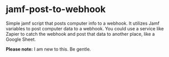 # jamf-post-to-webhook
Simple jamf script that posts computer info to a webhook. It utilizes Jamf variables to post computer data to a webhook. You could use a service like Zapier to catch the webhook and post that data to another place, like a Google Sheet.

**Please note:** I am new to this. Be gentle.